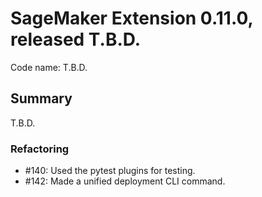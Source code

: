 # SageMaker Extension 0.11.0, released T.B.D.

Code name: T.B.D.

## Summary

T.B.D.

### Refactoring

* #140: Used the pytest plugins for testing.
* #142: Made a unified deployment CLI command.
